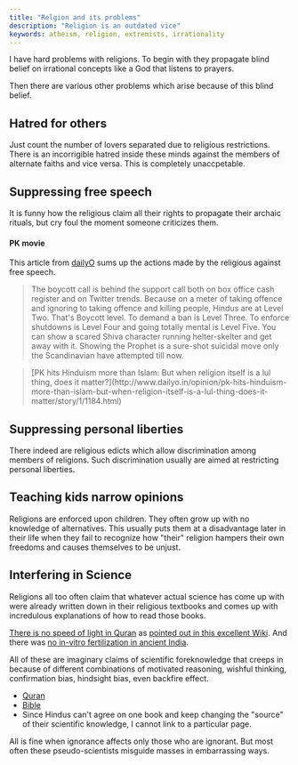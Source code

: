 ```yaml
---
title: "Relgion and its problems"
description: "Religion is an outdated vice"
keywords: atheism, religion, extremists, irrationality
---
```

I have hard problems with religions. To begin with they propagate blind belief on irrational concepts like a God that listens to prayers.

Then there are various other problems which arise because of this blind belief.

## Hatred for others ##
Just count the number of lovers separated due to religious restrictions. There is an incorrigible hatred inside these minds against the members of alternate faiths and vice versa. This is completely unaccpetable.

## Suppressing free speech ##
It is funny how the religious claim all their rights to propagate their archaic rituals, but cry foul the moment someone criticizes them.

#### PK movie ####
This article from [dailyO](http://www.dailyo.in/) sums up the actions made by the religious against free speech.

> The boycott call is behind the support call both on box office cash register and on Twitter trends. Because on a meter of taking offence and ignoring to taking offence and killing people, Hindus are at Level Two. That's Boycott level. To demand a ban is Level Three. To enforce shutdowns is Level Four and going totally mental is Level Five. You can show a scared Shiva character running helter-skelter and get away with it. Showing the Prophet is a sure-shot suicidal move only the Scandinavian have attempted till now.

> <footer> [PK hits Hinduism more than Islam: But when religion itself is a lul thing, does it matter?](http://www.dailyo.in/opinion/pk-hits-hinduism-more-than-islam-but-when-religion-itself-is-a-lul-thing-does-it-matter/story/1/1184.html) </footer>

## Suppressing personal liberties ##
There indeed are religious edicts which allow discrimination among members of religions. Such discrimination usually are aimed at restricting personal liberties.

## Teaching kids narrow opinions ##
Religions are enforced upon children. They often grow up with no knowledge of alternatives. This usually puts them at a disadvantage later in their life when they fail to recognize how "their" religion hampers their own freedoms and causes themselves to be unjust.

## Interfering in Science ##
Religions all too often claim that whatever actual science has come up with were already written down in their religious textbooks and comes up with incredulous explanations of how to read those books.

[There is no speed of light in Quran](http://www.speed-light.info/miracles_of_quran/speed_of_light.htm) as [pointed out in this excellent Wiki](http://www.wikiislam.net/wiki/Speed_of_Light_in_the_Quran). And there was [no in-vitro fertilization in ancient India](http://www.thehindu.com/opinion/editorial/editorial-mythology-and-science/article6757521.ece).

All of these are imaginary claims of scientific foreknowledge that creeps in because of different combinations of motivated reasoning, wishful thinking, confirmation bias, hindsight bias, even backfire effect.

* [Quran](http://rationalwiki.org/wiki/Qur%27anic_scientific_foreknowledge)
* [Bible](http://rationalwiki.org/wiki/Biblical_scientific_foreknowledge)
* Since Hindus can't agree on one book and keep changing the "source" of their scientific knowledge, I cannot link to a particular page.

All is fine when ignorance affects only those who are ignorant. But most often these pseudo-scientists misguide masses in embarrassing ways. 

